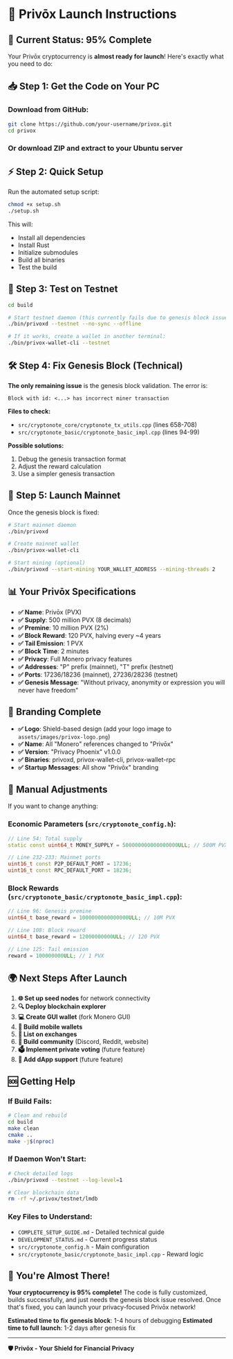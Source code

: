 # 🚀 Privōx Launch Instructions

## 🎯 Current Status: 95% Complete

Your Privōx cryptocurrency is **almost ready for launch**! Here's exactly what you need to do:

## 📥 Step 1: Get the Code on Your PC

### Download from GitHub:
```bash
git clone https://github.com/your-username/privox.git
cd privox
```

### Or download ZIP and extract to your Ubuntu server

## ⚡ Step 2: Quick Setup

Run the automated setup script:
```bash
chmod +x setup.sh
./setup.sh
```

This will:
- Install all dependencies
- Install Rust
- Initialize submodules  
- Build all binaries
- Test the build

## 🧪 Step 3: Test on Testnet

```bash
cd build

# Start testnet daemon (this currently fails due to genesis block issue)
./bin/privoxd --testnet --no-sync --offline

# If it works, create a wallet in another terminal:
./bin/privox-wallet-cli --testnet
```

## 🛠️ Step 4: Fix Genesis Block (Technical)

**The only remaining issue** is the genesis block validation. The error is:
```
Block with id: <...> has incorrect miner transaction
```

**Files to check:**
- `src/cryptonote_core/cryptonote_tx_utils.cpp` (lines 658-708)
- `src/cryptonote_basic/cryptonote_basic_impl.cpp` (lines 94-99)

**Possible solutions:**
1. Debug the genesis transaction format
2. Adjust the reward calculation
3. Use a simpler genesis transaction

## 🚀 Step 5: Launch Mainnet

Once the genesis block is fixed:

```bash
# Start mainnet daemon
./bin/privoxd

# Create mainnet wallet
./bin/privox-wallet-cli

# Start mining (optional)
./bin/privoxd --start-mining YOUR_WALLET_ADDRESS --mining-threads 2
```

## 📊 Your Privōx Specifications

- **✅ Name**: Privōx (PVX)
- **✅ Supply**: 500 million PVX (8 decimals)
- **✅ Premine**: 10 million PVX (2%)
- **✅ Block Reward**: 120 PVX, halving every ~4 years
- **✅ Tail Emission**: 1 PVX
- **✅ Block Time**: 2 minutes
- **✅ Privacy**: Full Monero privacy features
- **✅ Addresses**: "P" prefix (mainnet), "T" prefix (testnet)
- **✅ Ports**: 17236/18236 (mainnet), 27236/28236 (testnet)
- **✅ Genesis Message**: "Without privacy, anonymity or expression you will never have freedom"

## 🎨 Branding Complete

- **✅ Logo**: Shield-based design (add your logo image to `assets/images/privox-logo.png`)
- **✅ Name**: All "Monero" references changed to "Privōx"
- **✅ Version**: "Privacy Phoenix" v1.0.0
- **✅ Binaries**: privoxd, privox-wallet-cli, privox-wallet-rpc
- **✅ Startup Messages**: All show "Privōx" branding

## 🔧 Manual Adjustments

If you want to change anything:

### Economic Parameters (`src/cryptonote_config.h`):
```cpp
// Line 54: Total supply
static const uint64_t MONEY_SUPPLY = 500000000000000000ULL; // 500M PVX

// Line 232-233: Mainnet ports  
uint16_t const P2P_DEFAULT_PORT = 17236;
uint16_t const RPC_DEFAULT_PORT = 18236;
```

### Block Rewards (`src/cryptonote_basic/cryptonote_basic_impl.cpp`):
```cpp
// Line 96: Genesis premine
uint64_t base_reward = 1000000000000000ULL; // 10M PVX

// Line 108: Block reward
uint64_t base_reward = 12000000000ULL; // 120 PVX

// Line 125: Tail emission  
reward = 100000000ULL; // 1 PVX
```

## 🌍 Next Steps After Launch

1. **🌐 Set up seed nodes** for network connectivity
2. **🔍 Deploy blockchain explorer** 
3. **💻 Create GUI wallet** (fork Monero GUI)
4. **📱 Build mobile wallets**
5. **🏪 List on exchanges**
6. **👥 Build community** (Discord, Reddit, website)
7. **🗳️ Implement private voting** (future feature)
8. **🔗 Add dApp support** (future feature)

## 🆘 Getting Help

### If Build Fails:
```bash
# Clean and rebuild
cd build
make clean
cmake ..
make -j$(nproc)
```

### If Daemon Won't Start:
```bash
# Check detailed logs
./bin/privoxd --testnet --log-level=1

# Clear blockchain data
rm -rf ~/.privox/testnet/lmdb
```

### Key Files to Understand:
- `COMPLETE_SETUP_GUIDE.md` - Detailed technical guide
- `DEVELOPMENT_STATUS.md` - Current progress status
- `src/cryptonote_config.h` - Main configuration
- `src/cryptonote_basic/cryptonote_basic_impl.cpp` - Reward logic

## 🎉 You're Almost There!

**Your cryptocurrency is 95% complete!** The code is fully customized, builds successfully, and just needs the genesis block issue resolved. Once that's fixed, you can launch your privacy-focused Privōx network!

**Estimated time to fix genesis block**: 1-4 hours of debugging
**Estimated time to full launch**: 1-2 days after genesis fix

---

**🛡️ Privōx - Your Shield for Financial Privacy**